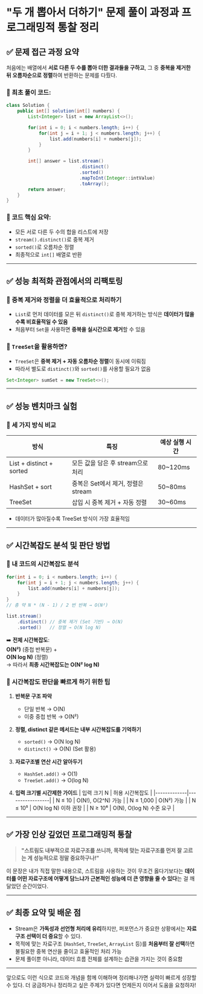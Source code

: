 # "두 개 뽑아서 더하기" 문제 풀이 과정과 프로그래밍적 통찰 정리

## ✅ 문제 접근 과정 요약
처음에는 배열에서 **서로 다른 두 수를 뽑아 더한 결과들을 구하고**, 그 중 **중복을 제거한 뒤 오름차순으로 정렬**하여 반환하는 문제를 다뤘다.

### 🔹 최초 풀이 코드:
```java
class Solution {
    public int[] solution(int[] numbers) {
        List<Integer> list = new ArrayList<>();

        for(int i = 0; i < numbers.length; i++) {
            for(int j = i + 1; j < numbers.length; j++) {
                list.add(numbers[i] + numbers[j]);
            }
        }

        int[] answer = list.stream()
                           .distinct()
                           .sorted()
                           .mapToInt(Integer::intValue)
                           .toArray();
        return answer;
    }
}
```

### 🔹 코드 핵심 요약:
- 모든 서로 다른 두 수의 합을 리스트에 저장
- `stream().distinct()`로 중복 제거
- `sorted()`로 오름차순 정렬
- 최종적으로 `int[]` 배열로 반환

---

## ✅ 성능 최적화 관점에서의 리팩토링

### 🔹 중복 제거와 정렬을 더 효율적으로 처리하기
- `List`로 먼저 데이터를 모은 뒤 `distinct()`로 중복 제거하는 방식은 **데이터가 많을수록 비효율적일 수 있음**
- 처음부터 `Set`을 사용하면 **중복을 실시간으로 제거**할 수 있음

### 🔹 `TreeSet`을 활용하면?
- `TreeSet`은 **중복 제거 + 자동 오름차순 정렬**이 동시에 이뤄짐
- 따라서 별도로 `distinct()`와 `sorted()`를 사용할 필요가 없음

```java
Set<Integer> sumSet = new TreeSet<>();
```

---

## ✅ 성능 벤치마크 실험

### 🔹 세 가지 방식 비교
| 방식                       | 특징                              | 예상 실행 시간 |
|--------------------------|-----------------------------------|----------------|
| List + distinct + sorted | 모든 값을 담은 후 stream으로 처리 | 80~120ms       |
| HashSet + sort           | 중복은 Set에서 제거, 정렬은 stream | 50~80ms        |
| TreeSet                  | 삽입 시 중복 제거 + 자동 정렬      | 30~60ms        |

- 데이터가 많아질수록 TreeSet 방식이 가장 효율적임

---

## ✅ 시간복잡도 분석 및 판단 방법

### 🔹 내 코드의 시간복잡도 분석
```java
for(int i = 0; i < numbers.length; i++) {
    for(int j = i + 1; j < numbers.length; j++) {
        list.add(numbers[i] + numbers[j]);
    }
}
// 총 약 N * (N - 1) / 2 번 반복 → O(N²)

list.stream()
    .distinct() // 중복 제거 (Set 기반) → O(N)
    .sorted()   // 정렬 → O(N log N)
```

➡️ **전체 시간복잡도**:  
**O(N²)** (중첩 반복문) +  
**O(N log N)** (정렬)  
→ 따라서 **최종 시간복잡도는 O(N² log N)**


### 🔹 시간복잡도 판단을 빠르게 하기 위한 팁

1. **반복문 구조 파악**  
   - 단일 반복 → O(N)  
   - 이중 중첩 반복 → O(N²)

2. **정렬, distinct 같은 메서드는 내부 시간복잡도를 기억하기**  
   - `sorted()` → O(N log N)  
   - `distinct()` → O(N) (Set 활용)

3. **자료구조별 연산 시간 알아두기**  
   - `HashSet.add()` → O(1)  
   - `TreeSet.add()` → O(log N)

4. **입력 크기별 시간제한 가이드**
   | 입력 크기 N | 허용 시간복잡도 |
   |-------------|-----------------|
   | N ≤ 10      | O(N!), O(2^N) 가능  |
   | N ≤ 1,000   | O(N²) 가능  |
   | N ≤ 10⁵     | O(N log N) 이하 권장  |
   | N ≥ 10⁶     | O(N), O(log N) 수준 요구  |

---

## ✅ 가장 인상 깊었던 프로그래밍적 통찰



> **"스트림도 내부적으로 자료구조를 쓰니까, 목적에 맞는 자료구조를 먼저 잘 고르는 게 성능적으로 정말 중요하구나!"**

이 문장은 내가 직접 말한 내용으로, 스트림을 사용하는 것이 무조건 옳다기보다는 **데이터를 어떤 자료구조에 어떻게 담느냐가 근본적인 성능에 더 큰 영향을 줄 수 있다**는 걸 깨달았던 순간이었다.

---

## ✅ 최종 요약 및 배운 점
- Stream은 **가독성과 선언형 처리에 유리**하지만, 퍼포먼스가 중요한 상황에서는 **자료구조 선택이 더 중요**할 수 있다.
- 목적에 맞는 자료구조 (`HashSet`, `TreeSet`, `ArrayList` 등)를 **처음부터 잘 선택**하면 불필요한 중복 연산을 줄이고 효율적인 처리 가능
- 문제 풀이뿐 아니라, 데이터 흐름 전체를 설계하는 습관을 가지는 것이 중요함

---

앞으로도 이런 식으로 코드와 개념을 함께 이해하며 정리해나가면 실력이 빠르게 성장할 수 있다. 더 궁금하거나 정리하고 싶은 주제가 있다면 언제든지 이어서 도움을 요청하자!
